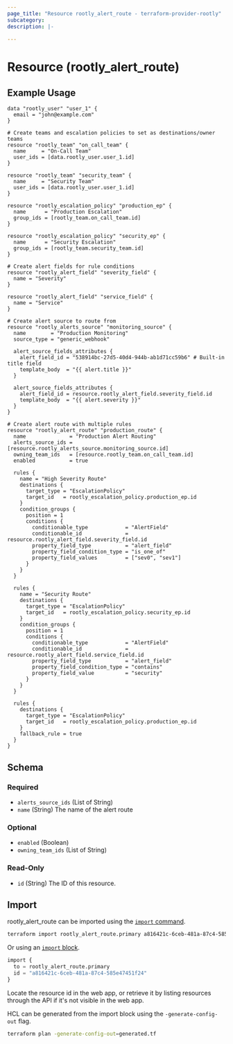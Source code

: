 ```yaml
---
page_title: "Resource rootly_alert_route - terraform-provider-rootly"
subcategory:
description: |-
    
---
```


# Resource (rootly_alert_route)



## Example Usage

```shell
data "rootly_user" "user_1" {
  email = "john@example.com"
}

# Create teams and escalation policies to set as destinations/owner teams
resource "rootly_team" "on_call_team" {
  name     = "On-Call Team"
  user_ids = [data.rootly_user.user_1.id]
}

resource "rootly_team" "security_team" {
  name     = "Security Team"
  user_ids = [data.rootly_user.user_1.id]
}

resource "rootly_escalation_policy" "production_ep" {
  name      = "Production Escalation"
  group_ids = [rootly_team.on_call_team.id]
}

resource "rootly_escalation_policy" "security_ep" {
  name      = "Security Escalation"
  group_ids = [rootly_team.security_team.id]
}

# Create alert fields for rule conditions
resource "rootly_alert_field" "severity_field" {
  name = "Severity"
}

resource "rootly_alert_field" "service_field" {
  name = "Service"
}

# Create alert source to route from
resource "rootly_alerts_source" "monitoring_source" {
  name        = "Production Monitoring"
  source_type = "generic_webhook"

  alert_source_fields_attributes {
    alert_field_id = "538914bc-27d5-40d4-944b-ab1d71cc59b6" # Built-in title field
    template_body  = "{{ alert.title }}"
  }

  alert_source_fields_attributes {
    alert_field_id = resource.rootly_alert_field.severity_field.id
    template_body  = "{{ alert.severity }}"
  }
}

# Create alert route with multiple rules
resource "rootly_alert_route" "production_route" {
  name              = "Production Alert Routing"
  alerts_source_ids = [resource.rootly_alerts_source.monitoring_source.id]
  owning_team_ids   = [resource.rootly_team.on_call_team.id]
  enabled           = true

  rules {
    name = "High Severity Route"
    destinations {
      target_type = "EscalationPolicy"
      target_id   = rootly_escalation_policy.production_ep.id
    }
    condition_groups {
      position = 1
      conditions {
        conditionable_type            = "AlertField"
        conditionable_id              = resource.rootly_alert_field.severity_field.id
        property_field_type           = "alert_field"
        property_field_condition_type = "is_one_of"
        property_field_values         = ["sev0", "sev1"]
      }
    }
  }

  rules {
    name = "Security Route"
    destinations {
      target_type = "EscalationPolicy"
      target_id   = rootly_escalation_policy.security_ep.id
    }
    condition_groups {
      position = 1
      conditions {
        conditionable_type            = "AlertField"
        conditionable_id              = resource.rootly_alert_field.service_field.id
        property_field_type           = "alert_field"
        property_field_condition_type = "contains"
        property_field_value          = "security"
      }
    }
  }

  rules {
    destinations {
      target_type = "EscalationPolicy"
      target_id   = rootly_escalation_policy.production_ep.id
    }
    fallback_rule = true
  }
}
```

<!-- schema generated by tfplugindocs -->
## Schema

### Required

- `alerts_source_ids` (List of String)
- `name` (String) The name of the alert route

### Optional

- `enabled` (Boolean)
- `owning_team_ids` (List of String)

### Read-Only

- `id` (String) The ID of this resource.

## Import

rootly_alert_route can be imported using the [`import` command](https://developer.hashicorp.com/terraform/cli/commands/import).

```sh
terraform import rootly_alert_route.primary a816421c-6ceb-481a-87c4-585e47451f24
```

Or using an [`import` block](https://developer.hashicorp.com/terraform/language/import).

```terraform
import {
  to = rootly_alert_route.primary
  id = "a816421c-6ceb-481a-87c4-585e47451f24"
}
```

Locate the resource id in the web app, or retrieve it by listing resources through the API if it's not visible in the web app.

HCL can be generated from the import block using the `-generate-config-out` flag.

```sh
terraform plan -generate-config-out=generated.tf
```
